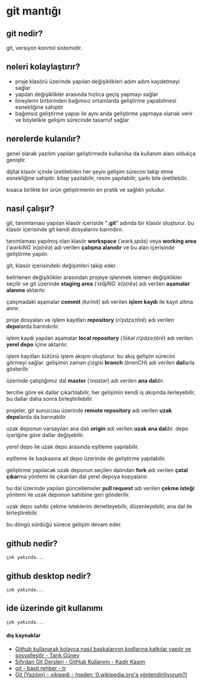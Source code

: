 # git mantığı


## git nedir? 

git, versiyon konrtol sistemidir.

## neleri kolaylaştırır?
- proje klasörü üzerinde yapılan değişiklikleri adım adım kaydetmeyi sağlar
- yapılan değişiklikler arasında hızlıca geçiş yapmayı sağlar
- bireylerin birbirinden bağımsız ortamlarda geliştirme yapabilmesi esnekliğine sahiptir
- bağımsız geliştirme yapısı ile aynı anda geliştirme yapmaya olanak verir ve böylelikle gelişim sürecinde tasarruf sağlar

## nerelerde kulanılır?
genel olarak yazılım yapıları geliştirmede kullanılsa da kullanım alanı oldukça geniştir.

dijital klasör içinde üretilebilen her şeyin gelişim sürecini takip etme esnekliğine sahiptir. kitap yazılabilir, resim yapılabilir, şarkı bile üretilebilir.

kısaca birlikte bir ürün geliştirmenin en pratik ve sağlıklı yoludur.

## nasıl çalışır?

git, tanımlaması yapılan klasör içeriside "**.git**" adında bir klasör oluşturur.
bu klasör içerisinde git kendi dosyalarını barındırır. 

tanımlaması yapılmış olan klasör **workspace** (*ˈwərkˌspās*) veya **working area** (*ˈwərkiNG ˈe(ə)rēə*) adı verilen **çalışma alanıdır** ve bu alan içerisinde geliştirme yapılır.

git, klasör içerisindeki değişimleri takip eder.

belirlenen değişiklikler arasından projeye işlenmek istenen değişiklikler seçilir ve git üzerinde **staging area** (*ˈstājiNG ˈe(ə)rēə*) adı verilen **aşamalar alanına** aktarılır.

çalışmadaki aşamalar **commit** *(kəˈmit)* adı verilen **işlem kaydı** ile kayıt altına alınır.

proje dosyaları ve işlem kayıtları **repository** (*riˈpäzəˌtôrē*) adı verilen **depo**larda barındırılır.

işlem kaydı yapılan aşamalar **local repository** (*ˈlōkəl riˈpäzəˌtôrē*) adı verilen **yerel depo** içine aktarılır.

işlem kayıtları bütünü işlem akışını oluşturur. bu akış gelişim sürecini görmeyi sağlar. gelişimin zaman çizgisi **branch** (*branCH*) adı verilen **dal**larla gösterilir. 

üzerinde çalıştığımız dal **master** (*ˈmastər*) adı verilen **ana dal**dır.

tercihe göre ek dallar çıkartılabilir, her gelişimin kendi iş akışında ilerleyebilir, bu dallar daha sonra birleştirilebilir.

projeler, git sunucusu üzerinde **remote repository** adı verilen **uzak depo**larda da barınabilir.

uzak deponun varsayılan ana dalı **origin** adı verilen **uzak ana dal**dır. depo içeriğine göre dallar değişebilir.

yerel depo ile uzak depo arasında eşitleme yapılabilir.

eşitleme ile başkasına ait depo üzerinde de geliştirme yapılabilir.

geliştirme yapılacak uzak deponun seçilen dalından **fork** adı verilen **çatal çıkar**ma yöntemi ile çıkarılan dal yerel depoya kopyalanır.

bu dal üzerinde yapılan güncellemeler **pull request** adı verilen **çekme isteği** yöntemi ile uzak deponun sahibine geri gönderilir.

uzak depo sahibi çekme isteklerini denetleyebilir, düzenleyebilir, ana dal ile birleştirebilir.

bu döngü sürdüğü sürece gelişim devam eder.

## github nedir?
`çok yakında...`
## github desktop nedir?
`çok yakında...`
## ide üzerinde git kullanımı
`çok yakında...`

#### dış kaynaklar
- [Github kullanarak kolayca nasıl başkalarının kodlarına katkılar yapılır ve sosyalleşilir - Tarık Güney](https://www.youtube.com/watch?v=_AAax7iQ6VE)
- [Sıfırdan Git Dersleri - GitHub Kullanımı - Kadir Kasım](https://www.youtube.com/watch?v=uncrCoLiq-g&list=PLHN6JcK509bOrevTCFrSMeAfBtuib4Gpg)
- [git - basit rehber - tr](http://rogerdudler.github.io/git-guide/index.tr.html)
- [Git (Yazılım) - vikipedi](https://tr.wikipedia.org/wiki/Git_(yazılım))[ - (neden '0.wikipedia.org'a yönlendiriliyorum?)](https://www.google.com/search?q=wikipedia+erişim+engeli)
